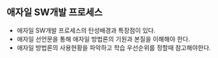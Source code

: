 ## 애자일 SW개발 프로세스
- 애자일 SW개발 프로세스의 탄성배경과 특장점이 있다.
- 애자일 선언문을 통해 애자일 방법론의 기원과 본질을 이해해야 한다.
- 애자일 방법론의 사용현황을 파악하고 학습 우선순위를 정할때 참고해야한다.

